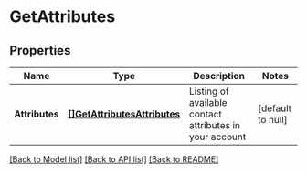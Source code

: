 # GetAttributes

## Properties
Name | Type | Description | Notes
------------ | ------------- | ------------- | -------------
**Attributes** | [**[]GetAttributesAttributes**](getAttributes_attributes.md) | Listing of available contact attributes in your account | [default to null]

[[Back to Model list]](../README.md#documentation-for-models) [[Back to API list]](../README.md#documentation-for-api-endpoints) [[Back to README]](../README.md)


